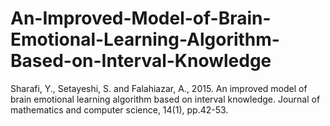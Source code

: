 # An-Improved-Model-of-Brain-Emotional-Learning-Algorithm-Based-on-Interval-Knowledge
Sharafi, Y., Setayeshi, S. and Falahiazar, A., 2015. An improved model of brain emotional learning algorithm based on interval knowledge. Journal of mathematics and computer science, 14(1), pp.42-53.
